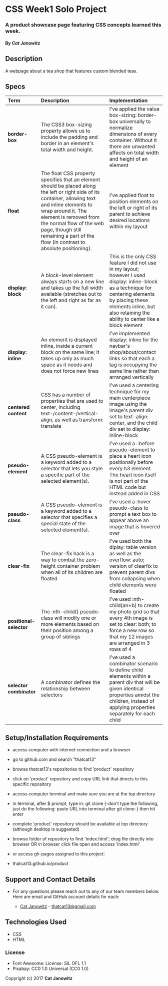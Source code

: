 # CSS Week1 Solo Project

### A product showcase page featuring CSS concepts learned this week.

#### By _Cat Janowitz_

## Description

A webpage about a tea shop that features custom blended teas.


## Specs
| Term | Description | Implementation |
| :-------------     | :------------- | :------------- |
| **border-box** | The CSS3 box-sizing property allows us to include the padding and border in an element's total width and height. | I've applied the value box-sizing: border-box universally to normalize dimensions of every container. Without it there are unwanted affects on total width and height of an element|
| **float** | The float CSS property specifies that an element should be placed along the left or right side of its container, allowing text and inline elements to wrap around it. The element is removed from the normal flow of the web page, though still remaining a part of the flow (in contrast to absolute positioning).| I've applied float to position elements on the left or right of its parent to achieve desired locations within my layout |
|**display: block**| A block-level element always starts on a new line and takes up the full width available (stretches out to the left and right as far as it can).| This is the only CSS feature I did not use in my layout; however I used display: inline-block as a technique for centering elements by placing these elements inline, but also retaining the ability to center like a block element |
| **display: inline**| An element is displayed inline, inside a current block on the same line; it takes up only as much space as it needs and does not force new lines| I've implemented display: inline for the navbar's shop/about/contact links so that each a tag is occupying the same line rather than arranged vertically |
| **centered content** | CSS has a number of properties that are used to center, including text-/content-/vertical-align, as well as transform: translate | I've used a centering technique for my main centerpiece image using the image's parent div set to text-align: center, and the child div set to display: inline-block |
| **pseudo-element** | A CSS pseudo-element is a keyword added to a selector that lets you style a specific part of the selected element(s). | I've used a ::before pseudo-element to place a heart icon positionally before every h3 element. The heart icon itself is not part of the HTML code but instead added in CSS |
| **pseudo-class** | A CSS pseudo-element is a keyword added to a selector that specifies a special state of the selected element(s). | I've used a :hover pseudo-class to prompt a text box to appear above an image that is hovered over |
| **clear-fix** | The clear-fix hack is a way to combat the zero-height container problem when all of its children are floated | I've used both the diplay: table version as well as the overflow: auto; version of clearfix to prevent parent divs from collapsing when child elements were floated |
| **positional-selector** | The :nth-child() pseudo-class will modify one or more elements based on their position among a group of siblings | I've used :nth-child(an+b) to create my photo grid so that every 4th image is set to clear: both; to force a new row so that my 12 images are arranged in 3 rows of 4 |
| **selector combinator** | A combinator defines the relationship between selectors | I've used a combinator scenario to define child elements within a parent div that will be given identical properties amidst the children, instead of applying properties separately for each child|


## Setup/Installation Requirements

* access computer with internet connection and a browser
* go to github.com and search "thatcat13"
* browse thatcat13's repositories to find 'product' repository
* click on 'product' repository and copy URL link that directs to this specific repository
* access computer terminal and make sure you are at the top directory
* in terminal, after $ prompt, type in: git clone {-don't type the following, just do the following: paste URL into terminal after git clone-} then hit enter
* complete 'product' repository should be available at top directory (although desktop is suggested)
* browse folder of repository to find 'index.html'; drag file directly into browser OR in browser click file open and access 'index.html'


* or access gh-pages assigned to this project:
* thatcat13.github.io/product

## Support and Contact Details
* For any questions please reach out to any of our team members below. Here are email and GitHub account details for each:

  * [Cat Janowitz](https://github.com/thatcat13) - thatcat13@gmail.com


## Technologies Used
* CSS
* HTML


### License
* Font Awesome: License: SIL OFL 1.1
* Pixabay: CC0 1.0 Universal (CC0 1.0)


Copyright (c) 2017 **Cat Janowitz**
